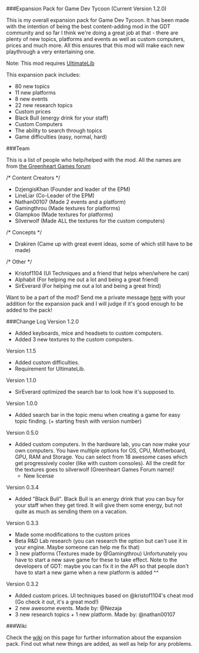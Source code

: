 ###Expansion Pack for Game Dev Tycoon (Current Version 1.2.0)

This is my overall expansion pack for Game Dev Tycoon.
It has been made with the intention of being the best content-adding mod in the GDT community and so far I think we're doing a great job at that - there are plenty of new topics, platforms and events as well as custom computers, prices and much more. All this ensures that this mod will make each new playthrough a very entertaining one.

Note: This mod requires [UltimateLib](http://gdt-ultimatesuite.abesco.de/)

This expansion pack includes:
  - 80 new topics
  - 11 new platforms
  - 8 new events
  - 22 new research topics
  - Custom prices
  - Black Bull (energy drink for your staff)
  - Custom Computers
  - The ability to search through topics
  - Game difficulties (easy, normal, hard)

###Team

This is a list of people who help/helped with the mod. All the names are from [the Greenheart Games forum](http://forum.greenheartgames.com/)

/* Content Creators */
  - DzjengisKhan (Founder and leader of the EPM)
  - LineLiar (Co-Leader of the EPM)
  - Nathan00107 (Made 2 events and a platform)
  - Gamingthrou (Made textures for platforms)
  - Glampkoo (Made textures for platforms)
  - Silverwolf (Made ALL the textures for the custom computers)
  
/* Concepts */
  - Drakiren (Came up with great event ideas, some of which still have to be made)
  
/* Other */
  - Kristof1104 (UI Techniques and a friend that helps when/where he can)
  - Alphabit (For helping me out a lot and being a great friend)
  - SirEverard (For helping me out a lot and being a great frind)

Want to be a part of the mod? Send me a private message [here](http://forum.greenheartgames.com/users/dzjengiskhan/activity)
with your addition for the expansion pack and I will judge if it's good enough to be added to the pack!

###Change Log
Version 1.2.0
  - Added keyboards, mice and headsets to custom computers.
  - Added 3 new textures to the custom computers.

Version 1.1.5
  - Added custom difficulties.
  - Requirement for UltimateLib.

Version 1.1.0
  - SirEverard optimized the search bar to look how it's supposed to.

Version 1.0.0
  - Added search bar in the topic menu when creating a game for easy topic finding. (+ starting fresh with version number)

Version 0.5.0
  - Added custom computers. In the hardware lab, you can now make your own computers. You have multiple options for OS, CPU, Motherboard, GPU, RAM and Storage. You can select from 18 awesome cases which get progressively cooler (like with custom consoles). All the credit for the textures goes to silverwolf (Greenheart Games Forum name)!
	- New license
	
Version 0.3.4
  - Added "Black Bull". Black Bull is an energy drink that you can buy for your staff when they get tired. It will give them some energy, but not quite as much as sending them on a vacation.

Version 0.3.3
  - Made some modifications to the custom prices
  - Beta R&D Lab research (you can research the option but can't use it in your engine. Maybe someone can help me fix that)
  - 3 new platforms (Textures made by @Gamingthrou) Unfortunately you have to start a new save game for these to take effect. Note to the developers of GDT: maybe you can fix it in the API so that people don't have to start a new game when a new platform is added ^^

Version 0.3.2
  - Added custom prices. UI techniques based on @kristof1104's cheat mod (Go check it out, it's a great mod!)
  - 2 new awesome events. Made by: @Nezaja
  - 3 new research topics + 1 new platform. Made by: @nathan00107

###Wiki

Check the [wiki](https://github.com/DzjengisKhan/GDT-Expansion-Pack/wiki "Wiki") on this page for further information about the expansion pack. Find out what new things are added, as well as help for any problems.

